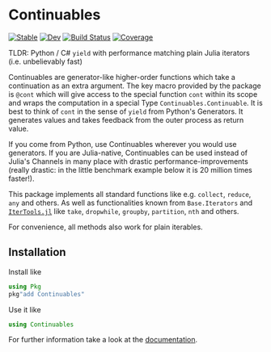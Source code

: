 # Continuables

[![Stable](https://img.shields.io/badge/docs-stable-blue.svg)](https://jolin-io.github.io/Continuables.jl/stable)
[![Dev](https://img.shields.io/badge/docs-dev-blue.svg)](https://jolin-io.github.io/Continuables.jl/dev)
[![Build Status](https://github.com/jolin-io/Continuables.jl/workflows/CI/badge.svg)](https://github.com/jolin-io/Continuables.jl/actions)
[![Coverage](https://codecov.io/gh/jolin-io/Continuables.jl/branch/master/graph/badge.svg)](https://codecov.io/gh/jolin-io/Continuables.jl)


TLDR: Python / C# `yield` with performance matching plain Julia iterators  (i.e. unbelievably fast)

Continuables are generator-like higher-order functions which take a continuation as an extra argument. The key macro provided by the package is `@cont` which will give access to the special function `cont` within its scope and wraps the computation in a special Type `Continuables.Continuable`.
It is best to think of `cont` in the sense of `yield` from Python's Generators. It generates values and takes feedback from the outer process as return value.

If you come from Python, use Continuables wherever you would use generators. If you are Julia-native, Continuables can be used instead of Julia's Channels in many place with drastic performance-improvements (really drastic: in the little benchmark example below it is 20 million times faster!).

This package implements all standard functions like e.g. `collect`, `reduce`, `any` and others. As well as functionalities known from `Base.Iterators` and [`IterTools.jl`](https://github.com/JuliaCollections/IterTools.jl) like `take`, `dropwhile`, `groupby`, `partition`, `nth` and others.

For convenience, all methods also work for plain iterables.

## Installation

Install like
```julia
using Pkg
pkg"add Continuables"
```

Use it like
```julia
using Continuables
```

For further information take a look at the [documentation](https://jolin-io.github.io/Continuables.jl/dev).
